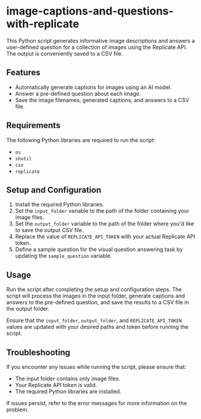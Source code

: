 # image-captions-and-questions-with-replicate

This Python script generates informative image descriptions and answers a user-defined question for a collection of images using the Replicate API. The output is conveniently saved to a CSV file.

## Features

- Automatically generate captions for images using an AI model.
- Answer a pre-defined question about each image.
- Save the image filenames, generated captions, and answers to a CSV file.

## Requirements

The following Python libraries are required to run the script:

- `os`
- `shutil`
- `csv`
- `replicate`

## Setup and Configuration

1. Install the required Python libraries.
2. Set the `input_folder` variable to the path of the folder containing your image files.
3. Set the `output_folder` variable to the path of the folder where you'd like to save the output CSV file.
4. Replace the value of `REPLICATE_API_TOKEN` with your actual Replicate API token.
5. Define a sample question for the visual question answering task by updating the `sample_question` variable.

## Usage

Run the script after completing the setup and configuration steps. The script will process the images in the input folder, generate captions and answers to the pre-defined question, and save the results to a CSV file in the output folder.

Ensure that the `input_folder`, `output_folder`, and `REPLICATE_API_TOKEN` values are updated with your desired paths and token before running the script.

## Troubleshooting

If you encounter any issues while running the script, please ensure that:

- The input folder contains only image files.
- Your Replicate API token is valid.
- The required Python libraries are installed.

If issues persist, refer to the error messages for more information on the problem.
